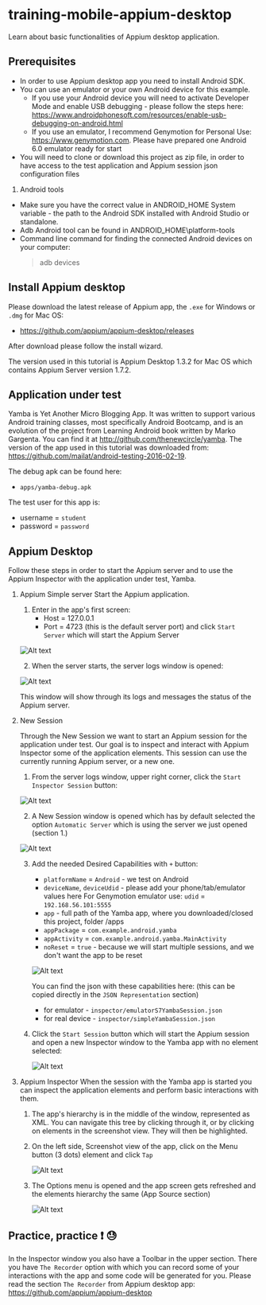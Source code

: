 # training-mobile-appium-desktop
Learn about basic functionalities of Appium desktop application.

## Prerequisites
* In order to use Appium desktop app you need to install Android SDK.
* You can use an emulator or your own Android device for this example. 
    * If you use your Android device you will need to activate Developer Mode and enable USB debugging - please follow the steps here:
      https://www.androidphonesoft.com/resources/enable-usb-debugging-on-android.html
    * If you use an emulator, I recommend Genymotion for Personal Use: https://www.genymotion.com. Please have prepared one Android 6.0 emulator ready for start
* You will need to clone or download this project as zip file, in order to have access to the test application and Appium session json configuration files

1. Android tools

* Make sure you have the correct value in ANDROID_HOME System variable - the path to the Android SDK installed with Android Studio or standalone.
* Adb Android tool can be found in ANDROID_HOME\platform-tools
* Command line command for finding the connected Android devices on your computer:
   >adb devices
   
## Install Appium desktop
Please download the latest release of Appium app, the `.exe` for Windows or `.dmg` for Mac OS:
* https://github.com/appium/appium-desktop/releases

After download please follow the install wizard.

The version used in this tutorial is Appium Desktop 1.3.2 for Mac OS which contains Appium Server version 1.7.2.

## Application under test
Yamba is Yet Another Micro Blogging App. It was written to support various Android training classes, most specifically Android Bootcamp, and is an evolution of the project from Learning Android book written by Marko Gargenta. You can find it at http://github.com/thenewcircle/yamba. The version of the app used in this tutorial was downloaded from: https://github.com/mailat/android-testing-2016-02-19.

The debug apk can be found here:
* `apps/yamba-debug.apk`

The test user for this app is:
* username = `student`
* password = `password`

## Appium Desktop
Follow these steps in order to start the Appium server and to use the Appium Inspector with the application
under test, Yamba.

1. Appium Simple server
    Start the Appium application.
    1. Enter in the app's first screen:
        * Host = 127.0.0.1
        * Port = 4723 (this is the default server port)
        and click `Start Server` which will start the Appium Server

     ![Alt text](screenshots/StartLocalhost.png?raw=true)
    
    2. When the server starts, the server logs window is opened:
  
     ![Alt text](screenshots/StartedLocalhost.png?raw=true)
    
    This window will show through its logs and messages the status of the Appium server.

2. New Session

    Through the New Session we want to start an Appium session for the application under test.
Our goal is to inspect and interact with Appium Inspector some of the application elements. This session can use
the currently running Appium server, or a new one.

    1. From the server logs window, upper right corner, click the `Start Inspector Session` button:
   
     ![Alt text](screenshots/InspectorBtn.png?raw=true)
    
    2. A New Session window is opened which has by default selected the option `Automatic Server`
    which is using the server we just opened (section 1.)
    
     ![Alt text](screenshots/NewSession.png?raw=true)
     
    3. Add the needed Desired Capabilities with `+` button:
        * `platformName` = `Android` - we test on Android
        * `deviceName`, `deviceUdid` - please add your phone/tab/emulator values here
        For Genymotion emulator use: `udid` = `192.168.56.101:5555`
        * `app` - full path of the Yamba app, where you downloaded/closed this project, folder /apps
        * `appPackage` = `com.example.android.yamba`
        * `appActivity` = `com.example.android.yamba.MainActivity`
        * `noReset` = `true` - because we will start multiple sessions, and we don't want the app to be reset
       
        ![Alt text](screenshots/SimpleYambaSession.png?raw=true)
        
        You can find the json with these capabilities here: (this can be copied directly in the `JSON Representation` section)
        * for emulator - `inspector/emulatorS7YambaSession.json`
        * for real device - `inspector/simpleYambaSession.json`
        
     4. Click the `Start Session` button which will start the Appium session and open a new Inspector window to 
     the Yamba app with no element selected:
        
        ![Alt text](screenshots/SimpleYambaSessionStarted.png?raw=true)      
        
3. Appium Inspector
    When the session with the Yamba app is started you can inspect the application elements and perform basic
    interactions with them.
    
    1. The app's hierarchy is in the middle of the window, represented as XML. You can navigate this tree by clicking through it, or by clicking on elements in the screenshot view.
    They will then be highlighted.
 
    2. On the left side, Screenshot view of the app, click on the Menu button (3 dots) element and click `Tap`
   
        ![Alt text](screenshots/MoreOptionsBtn.png?raw=true)      
        
    3. The Options menu is opened and the app screen gets refreshed and the elements hierarchy the same (App Source section)
    
        ![Alt text](screenshots/AfterMoreOptionsBtn.png?raw=true)  
        
        
## Practice, practice :exclamation: :sweat:

In the Inspector window you also have a Toolbar in the upper section. There you have `The Recorder` option with which
you can record some of your interactions with the app and some code will be generated for you.
Please read the section `The Recorder` from Appium desktop app: 
https://github.com/appium/appium-desktop   

